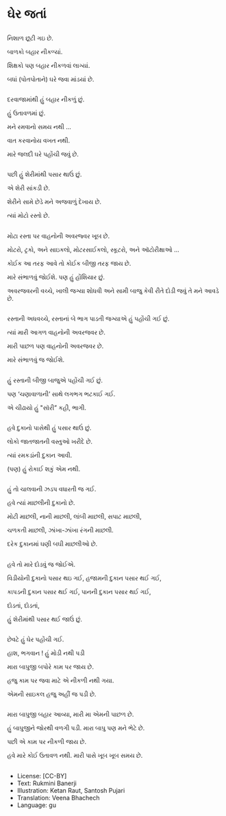 # ઘેર જતાં

##
નિશાળ છૂટી ગઇ છે.

બાળકો બહાર નીકળ્યાં.

શિક્ષકો પણ બહાર નીકળવાં લાગ્યાં.

બધાં (પોતપોતાને) ઘરે જવા માંડયાં છે.

##
દરવાજામાંથી હું બહાર નીકળું છું.

હું ઉતાવળમાં છું.

મને રમવાનો સમય નથી ...

વાત કરવાનોય વખત નથી.

મારે જલદી ઘરે પહોંચી જવું છે.

##
પછી હું શેરીમાંથી પસાર થાઉં છું.

એ શેરી સાંકડી છે.

શેરીને સામે છેડે મને અજવાળું દેખાય છે.

ત્યાં મોટો રસ્તો છે.

##
મોટા રસ્તા પર વાહનોની અવરજ્વર ખૂબ છે.

મોટરો, ટ્રકો, અને સાઇકલો, મોટરસાઈકલો, સ્કૂટરો, અને ઑટોરીક્ષાઓ ...

કોઈક આ તરફ આવે તો કોઈક બીજી તરફ જાય છે.

મારે સંભાળવું જોઈશે. પણ હું હોંશિયાર છું.

અવરજવરની વચ્ચે, ખાલી જગ્યા શોધવી અને સામી બાજુ કેવી રીતે દોડી જવું તે મને આવડે છે.

##
રસ્તાની અધવચ્ચે, રસ્તાનાં બે ભાગ પાડતી જગ્યાએ હું પહોંચી ગઈ છું.

ત્યાં મારી આગળ વાહનોની અવરજવર છે.

મારી પાછળ પણ વાહનોની અવરજવર છે.

મારે સંભાળવું જ જોઈશે.

##
હું રસ્તાની બીજી બાજુએ પહોંચી ગઈ છું.

પણ ‘ચણાવાળાની’ સાથે લગભગ ભટકાઈ ગઈ.

એ ચીઢાયો હું "સૉરી” કહી, ભાગી.

##
હવે દુકાનો પાસેથી હું પસાર થાઉં છું.

લોકો જાતજાતની વસ્તુઓ ખરીદે છે.

ત્યાં રમકડાંની દુકાન આવી.

(પણ) હું રોકાઈ શકું એમ નથી.

##
હું તો ચાલવાની ઝડપ વધારતી જ ગઈ.

હવે ત્યાં માછલીની દુકાનો છે.

મોટી માછલી, નાની માછલી, લાંબી માછલી, સપાટ માછલી,

ચળકતી માછલી, ઝાંખા-ઝાંખા રંગની માછલી.

દરેક દુકાનમાં ઘણી બઘી માછલીઓ છે.

##
હવે તો મારે દોડવું જ જોઈએ.

વિડીયોની દુકાનો પસાર થઇ ગઈ, હજામની દુકાન પસાર થઈ ગઈ,

કાપડની દુકાન પસાર થઈ ગઈ, પાનની દુકાન પસાર થઈ ગઈ,

દોડતાં, દોડતાં,

હું શેરીમાંથી પસાર થઈ જાઉં છું.

##
છેવટે હું ઘેર પહોંચી ગઈ.

હાશ, ભગવાન ! હું મોડી નથી પડી

મારા બાપુજી બપોરે કામ પર જાય છે.

હજુ કામ પર જવા માટે એ નીકળી નથી ગયા.

એમની સાઇકલ હજુ અહીં જ પડી છે.

##
મારા બાપુજી બહાર આવ્યા, મારી મા એમની પાછળ છે.

હું બાપુજીને જોરથી વળગી પડી. મારા બાપુ પણ મને ભેટે છે.

પછી એ કામ પર નીકળી જાય છે.

હવે મારે કોઈ ઉતાવળ નથી. મારી પાસે ખૂબ ખૂબ સમય છે.

##
* License: [CC-BY]
* Text: Rukmini Banerji
* Illustration: Ketan Raut, Santosh Pujari
* Translation: Veena Bhachech
* Language: gu
